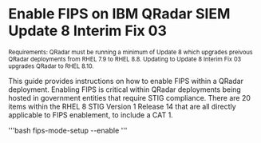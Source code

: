 # Enable FIPS on IBM QRadar SIEM Update 8 Interim Fix 03
<sub>Requirements: QRadar must be running a minimum of Update 8 which upgrades preivous QRadar deployments from RHEL 7.9 to RHEL 8.8. Updating to Update 8 Interim Fix 03 upgrades QRadar to RHEL 8.10.<sub>

This guide provides instructions on how to enable FIPS within a QRadar deployment. Enabling FIPS is critical within QRadar deployments being hosted in government entities that require STIG compliance. There are 20 items within the RHEL 8 STIG Version 1 Release 14 that are all directly applicable to FIPS enablement, to include a CAT 1. 

'''bash
fips-mode-setup --enable
'''
